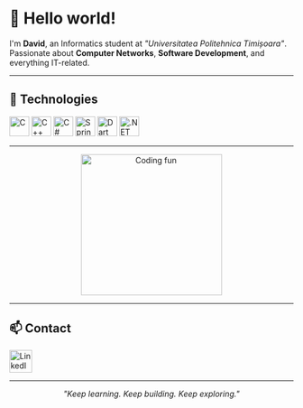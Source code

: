 
<h1 align="left">👋 Hello world!</h1>

<p align="left">
  I'm <strong>David</strong>, an Informatics student at <em>"Universitatea Politehnica Timișoara"</em>.<br>
  Passionate about <strong>Computer Networks</strong>, <strong>Software Development</strong>, and everything IT-related.
</p>

---

## 🚀 Technologies

<div align="left">
  <img src="https://img.shields.io/badge/C-A8B9CC?logo=c&logoColor=black&style=for-the-badge" height="35" alt="C" />
  <img src="https://img.shields.io/badge/C++-00599C?logo=cplusplus&logoColor=white&style=for-the-badge" height="35" alt="C++" />
  <img src="https://img.shields.io/badge/C Sharp-239120?logo=csharp&logoColor=white&style=for-the-badge" height="35" alt="C#" />
  <img src="https://img.shields.io/badge/Spring-6DB33F?logo=spring&logoColor=black&style=for-the-badge" height="35" alt="Spring" />
  <img src="https://img.shields.io/badge/Dart-0175C2?logo=dart&logoColor=white&style=for-the-badge" height="35" alt="Dart" />
  <img src="https://img.shields.io/badge/.NET-512BD4?logo=dotnet&logoColor=white&style=for-the-badge" height="35" alt=".NET" />
</div>

---

<div align="center">
  <img height="250" src="https://media3.giphy.com/media/v1.Y2lkPTc5MGI3NjExZm4yN2FsMTExMXU4ano5Z3NqM3JvOWsybGx5YnQ0dWRjb2lhOGlvYSZlcD12MV9pbnRlcm5hbF9naWZfYnlfaWQmY3Q9Zw/xTiTnxpQ3ghPiB2Hp6/giphy.gif" alt="Coding fun" />
</div>

---

## 📫 Contact

<div align="left">
  <a href="https://www.linkedin.com/in/david-anisoreac" target="_blank">
    <img src="https://raw.githubusercontent.com/maurodesouza/profile-readme-generator/master/src/assets/icons/social/linkedin/default.svg" width="40" height="40" alt="LinkedIn" />
  </a>
</div>

---

<p align="center"><i>"Keep learning. Keep building. Keep exploring."</i></p>
